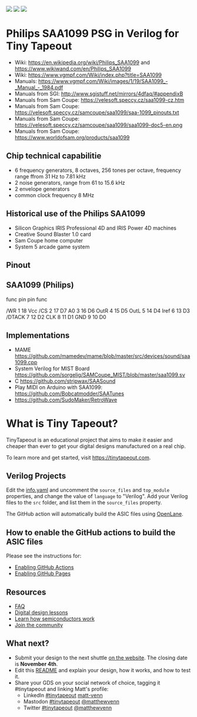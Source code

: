 ![](../../workflows/gds/badge.svg) ![](../../workflows/docs/badge.svg) ![](../../workflows/test/badge.svg)


# Philips SAA1099 PSG in Verilog for Tiny Tapeout

* Wiki: https://en.wikipedia.org/wiki/Philips_SAA1099 and https://www.wikiwand.com/en/Philips_SAA1099
* Wiki: https://www.vgmpf.com/Wiki/index.php?title=SAA1099
* Manuals: https://www.vgmpf.com/Wiki/images/1/19/SAA1099_-_Manual_-_1984.pdf
* Manuals from SGI: http://www.sgistuff.net/mirrors/4dfaq/#appendixB
* Manuals from Sam Coupe: https://velesoft.speccy.cz/saa1099-cz.htm
* Manuals from Sam Coupe: https://velesoft.speccy.cz/samcoupe/saa1099/saa-1099_pinouts.txt
* Manuals from Sam Coupe: https://velesoft.speccy.cz/samcoupe/saa1099/saa1099-doc5-en.png
* Manuals from Sam Coupe: https://www.worldofsam.org/products/saa1099

## Chip technical capabilitie

* 6 frequency generators, 8 octaves, 256 tones per octave, frequency range ffrom 31 Hz to 7.81 kHz
* 2 noise generators, range from 61 to 15.6 kHz
* 2 envelope generators
* common clock frequency 8 MHz

## Historical use of the Philips SAA1099
* Silicon Graphics IRIS Professional 4D and IRIS Power 4D machines
* Creative Sound Blaster 1.0 card
* Sam Coupe home computer
* System 5 arcade game system

## Pinout

SAA1099  (Philips)
------------------------

  func	pin	pin   func

   /WR	 1	 18   Vcc
   /CS	 2	 17   D7
    A0	 3	 16   D6
  OutR	 4	 15   D5
  OutL	 5	 14   D4
  Iref	 6	 13   D3
/DTACK	 7	 12   D2
   CLK	 8	 11   D1
   GND	 9	 10   D0


## Implementations
* MAME https://github.com/mamedev/mame/blob/master/src/devices/sound/saa1099.cpp
* System Verilog for MIST Board https://github.com/sorgelig/SAMCoupe_MIST/blob/master/saa1099.sv
* C https://github.com/stripwax/SAASound
* Play MIDI on Arduino with SAA1099: https://github.com/Bobcatmodder/SAATunes
* https://github.com/SudoMaker/RetroWave

# What is Tiny Tapeout?

TinyTapeout is an educational project that aims to make it easier and cheaper than ever to get your digital designs manufactured on a real chip.

To learn more and get started, visit https://tinytapeout.com.

## Verilog Projects

Edit the [info.yaml](info.yaml) and uncomment the `source_files` and `top_module` properties, and change the value of `language` to "Verilog". Add your Verilog files to the `src` folder, and list them in the `source_files` property.

The GitHub action will automatically build the ASIC files using [OpenLane](https://www.zerotoasiccourse.com/terminology/openlane/).

## How to enable the GitHub actions to build the ASIC files

Please see the instructions for:

- [Enabling GitHub Actions](https://tinytapeout.com/faq/#when-i-commit-my-change-the-gds-action-isnt-running)
- [Enabling GitHub Pages](https://tinytapeout.com/faq/#my-github-action-is-failing-on-the-pages-part)

## Resources

- [FAQ](https://tinytapeout.com/faq/)
- [Digital design lessons](https://tinytapeout.com/digital_design/)
- [Learn how semiconductors work](https://tinytapeout.com/siliwiz/)
- [Join the community](https://discord.gg/rPK2nSjxy8)

## What next?

- Submit your design to the next shuttle [on the website](https://tinytapeout.com/#submit-your-design). The closing date is **November 4th**.
- Edit this [README](README.md) and explain your design, how it works, and how to test it.
- Share your GDS on your social network of choice, tagging it #tinytapeout and linking Matt's profile:
  - LinkedIn [#tinytapeout](https://www.linkedin.com/search/results/content/?keywords=%23tinytapeout) [matt-venn](https://www.linkedin.com/in/matt-venn/)
  - Mastodon [#tinytapeout](https://chaos.social/tags/tinytapeout) [@matthewvenn](https://chaos.social/@matthewvenn)
  - Twitter [#tinytapeout](https://twitter.com/hashtag/tinytapeout?src=hashtag_click) [@matthewvenn](https://twitter.com/matthewvenn)
